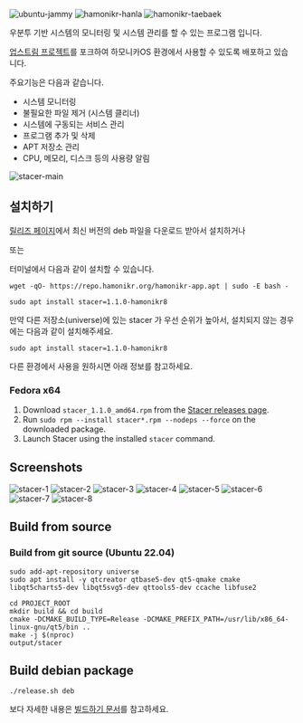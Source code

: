 ![ubuntu-jammy](https://img.shields.io/badge/ubuntu-22.04-red)
![hamonikr-hanla](https://img.shields.io/badge/hamonikr-hanla-purple)
![hamonikr-taebaek](https://img.shields.io/badge/hamonikr-taeback-green)

우분투 기반 시스템의 모니터링 및 시스템 관리를 할 수 있는 프로그램 입니다.

[업스트림 프로젝트](https://github.com/oguzhaninan/Stacer)를 포크하여 하모니카OS 환경에서 사용할 수 있도록 배포하고 있습니다.

주요기능은 다음과 같습니다.

- 시스템 모니터링
- 불필요한 파일 제거 (시스템 클리너) 
- 시스템에 구동되는 서비스 관리
- 프로그램 추가 및 삭제
- APT 저장소 관리
- CPU, 메모리, 디스크 등의 사용량 알림

![stacer-main](docs/stacer.png)

## 설치하기

[릴리즈 페이지](https://github.com/hamonikr/hamonikr-stacer/releases)에서 최신 버전의 deb 파일을 다운로드 받아서 설치하거나

또는 

터미널에서 다음과 같이 설치할 수 있습니다.

```
wget -qO- https://repo.hamonikr.org/hamonikr-app.apt | sudo -E bash -

sudo apt install stacer=1.1.0-hamonikr8  
```

만약 다른 저장소(universe)에 있는 stacer 가 우선 순위가 높아서, 설치되지 않는 경우에는 다음과 같이 설치해주세요.
```
sudo apt install stacer=1.1.0-hamonikr8  
```


다른 환경에서 사용을 원하시면 아래 정보를 참고하세요.

### Fedora x64

1. Download `stacer_1.1.0_amd64.rpm` from the [Stacer releases page](https://github.com/oguzhaninan/Stacer/releases).
2. Run `sudo rpm --install stacer*.rpm --nodeps --force` on the downloaded package.
3. Launch Stacer using the installed `stacer` command.


## Screenshots

![stacer-1](docs/stacer1.png)
![stacer-2](docs/stacer2.png)
![stacer-3](docs/stacer3.png)
![stacer-4](docs/stacer4.png)
![stacer-5](docs/stacer5.png)
![stacer-6](docs/stacer6.png)
![stacer-7](docs/stacer7.png)
![stacer-8](docs/stacer8.png)

## Build from source

### Build from git source (Ubuntu 22.04)

```
sudo add-apt-repository universe
sudo apt install -y qtcreator qtbase5-dev qt5-qmake cmake libqt5charts5-dev libqt5svg5-dev qttools5-dev ccache libfuse2

cd PROJECT_ROOT
mkdir build && cd build
cmake -DCMAKE_BUILD_TYPE=Release -DCMAKE_PREFIX_PATH=/usr/lib/x86_64-linux-gnu/qt5/bin ..
make -j $(nproc)
output/stacer
```

## Build debian package
```
./release.sh deb
```

보다 자세한 내용은 [빌드하기 문서](docs/BUILD)를 참고하세요.
